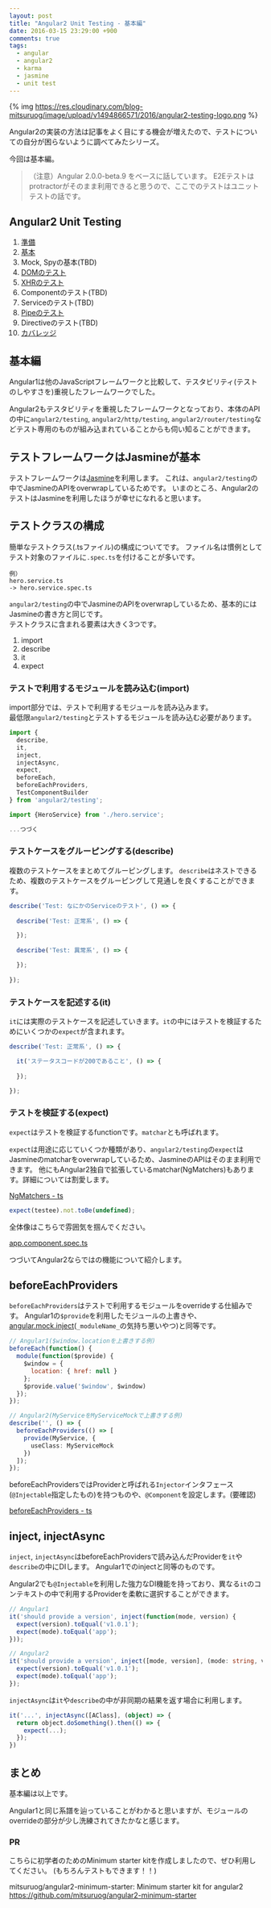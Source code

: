 ```yaml
---
layout: post
title: "Angular2 Unit Testing - 基本編"
date: 2016-03-15 23:29:00 +900
comments: true
tags:
  - angular
  - angular2
  - karma
  - jasmine
  - unit test
---
```


{% img https://res.cloudinary.com/blog-mitsuruog/image/upload/v1494866571/2016/angular2-testing-logo.png %}

Angular2の実装の方法は記事をよく目にする機会が増えたので、テストについての自分が困らないように調べてみたシリーズ。

今回は基本編。

<!-- more -->

> （注意）Angular 2.0.0-beta.9 をベースに話しています。
E2Eテストはprotractorがそのまま利用できると思うので、ここでのテストはユニットテストの話です。

## Angular2 Unit Testing

1. [準備](/2016/03/how-to-test-angular2-application-1.html)
1. [基本](/2016/03/how-to-test-angular2-application-basic.html)
1. Mock, Spyの基本(TBD)
1. [DOMのテスト](/2016/03/how-to-test-angular2-application-dom.html)
1. [XHRのテスト](/2016/03/how-to-test-angular2-application-xhr.html)
1. Componentのテスト(TBD)
1. Serviceのテスト(TBD)
1. [Pipeのテスト](/2016/03/how-to-test-angular2-application-pipe.html)
1. Directiveのテスト(TBD)
1. [カバレッジ](/2016/03/how-to-test-angular2-application-coverage.html)

## 基本編

Angular1は他のJavaScriptフレームワークと比較して、テスタビリティ(テストのしやすさを)重視したフレームワークでした。

Angular2もテスタビリティを重視したフレームワークとなっており、本体のAPIの中に`angular2/testing`, `angular2/http/testing`, `angular2/router/testing`などテスト専用のものが組み込まれていることからも伺い知ることができます。

## テストフレームワークはJasmineが基本

テストフレームワークは[Jasmine](http://jasmine.github.io/2.4/introduction.html)を利用します。
これは、`angular2/testing`の中でJasmineのAPIをoverwrapしているためです。
いまのところ、Angular2のテストはJasmineを利用したほうが幸せになれると思います。

## テストクラスの構成

簡単なテストクラス(.tsファイル)の構成についてです。
ファイル名は慣例としてテスト対象のファイルに`.spec.ts`を付けることが多いです。

```
例）
hero.service.ts
-> hero.service.spec.ts
```

`angular2/testing`の中でJasmineのAPIをoverwrapしているため、基本的にはJasmineの書き方と同じです。  
テストクラスに含まれる要素は大きく3つです。

1. import
1. describe
1. it
1. expect

### テストで利用するモジュールを読み込む(import)

import部分では、テストで利用するモジュールを読み込みます。  
最低限`angular2/testing`とテストするモジュールを読み込む必要があります。

```ts
import {
  describe,
  it,
  inject,
  injectAsync,
  expect,
  beforeEach,
  beforeEachProviders,
  TestComponentBuilder
} from 'angular2/testing';

import {HeroService} from './hero.service';

...つづく
```

### テストケースをグルーピングする(describe)

複数のテストケースをまとめてグルーピングします。
`describe`はネストできるため、複数のテストケースをグルーピングして見通しを良くすることができます。

```ts
describe('Test: なにかのServiceのテスト', () => {
  
  describe('Test: 正常系', () => {

  });
  
  describe('Test: 異常系', () => {

  });
  
});
```

### テストケースを記述する(it)

`it`には実際のテストケースを記述していきます。`it`の中にはテストを検証するためにいくつかの`expect`が含まれます。

```ts
describe('Test: 正常系', () => {

  it('ステータスコードが200であること', () => {
   
  });

});
```

### テストを検証する(expect)

`expect`はテストを検証するfunctionです。`matchar`とも呼ばれます。

`expect`は用途に応じていくつか種類があり、`angular2/testing`の`expect`はJasmineのmatcharをoverwrapしているため、JasmineのAPIはそのまま利用できます。
他にもAngular2独自で拡張しているmatchar(NgMatchers)もあります。詳細については割愛します。

[NgMatchers - ts](https://angular.io/docs/ts/latest/api/testing/NgMatchers-interface.html)

```ts
expect(testee).not.toBe(undefined);
```

全体像はこちらで雰囲気を掴んでください。

[app.component.spec.ts](https://github.com/mitsuruog/angular2-minimum-starter/blob/master/app%2Fapp.component.spec.ts)

つづいてAngular2ならではの機能について紹介します。

## beforeEachProviders

`beforeEachProviders`はテストで利用するモジュールをoverrideする仕組みです。
Angular1の`$provide`を利用したモジュールの上書きや、[angular.mock.inject](https://docs.angularjs.org/api/ngMock/function/angular.mock.inject)(`_moduleName_`の気持ち悪いやつ)と同等です。

```js
// Angular1($window.locationを上書きする例)
beforeEach(function() {
  module(function($provide) {
    $window = {
      location: { href: null }
    };
    $provide.value('$window', $window)
  });
});
```

```ts
// Angular2(MyServiceをMyServiceMockで上書きする例)
describe('', () => {
  beforeEachProviders(() => [
    provide(MyService, {
      useClass: MyServiceMock
    })
  ]);
});
```

beforeEachProvidersではProviderと呼ばれる`Injector`インタフェース(`@Injectable`指定したもの)を持つものや、`@Component`を設定します。(要確認)

[beforeEachProviders - ts](https://angular.io/docs/ts/latest/api/testing/beforeEachProviders-function.html)

## inject, injectAsync

`inject`, `injectAsync`はbeforeEachProvidersで読み込んだProviderを`it`や`describe`の中にDIします。
Angular1でのinjectと同等のものです。

Angular2でも`@Injectable`を利用した強力なDI機能を持っており、異なる`it`のコンテキストの中で利用するProviderを柔軟に選択することができます。

```js
// Angular1
it('should provide a version', inject(function(mode, version) {
  expect(version).toEqual('v1.0.1');
  expect(mode).toEqual('app');
}));
```

```ts
// Angular2
it('should provide a version', inject([mode, version], (mode: string, version: string) => {
  expect(version).toEqual('v1.0.1');
  expect(mode).toEqual('app');
});
```

`injectAsync`は`it`や`describe`の中が非同期の結果を返す場合に利用します。

```ts
it('...', injectAsync([AClass], (object) => {
  return object.doSomething().then(() => {
    expect(...);
  });
})
```

## まとめ

基本編は以上です。

Angular1と同じ系譜を辿っていることがわかると思いますが、モジュールのoverrideの部分が少し洗練されてきたかなと感じます。

### PR

こちらに初学者のためのMinimum starter kitを作成しましたので、ぜひ利用してください。
(もちろんテストもできます！！)

mitsuruog/angular2-minimum-starter: Minimum starter kit for angular2 https://github.com/mitsuruog/angular2-minimum-starter
